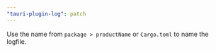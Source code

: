 ```yaml
---
"tauri-plugin-log": patch
---
```


Use the name from `package > productName` or `Cargo.toml` to name the logfile.